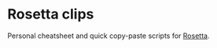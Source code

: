 # Rosetta clips

Personal cheatsheet and quick copy-paste scripts for [Rosetta](https://rosettacommons.org/).